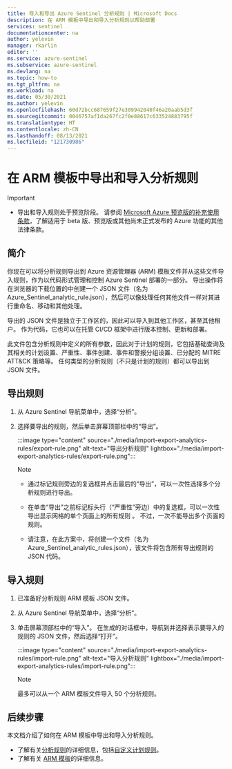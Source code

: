 ```yaml
---
title: 导入和导出 Azure Sentinel 分析规则 | Microsoft Docs
description: 在 ARM 模板中导出和导入分析规则以帮助部署
services: sentinel
documentationcenter: na
author: yelevin
manager: rkarlin
editor: ''
ms.service: azure-sentinel
ms.subservice: azure-sentinel
ms.devlang: na
ms.topic: how-to
ms.tgt_pltfrm: na
ms.workload: na
ms.date: 05/30/2021
ms.author: yelevin
ms.openlocfilehash: 60d72bcc687659f27e309942040f46a20aab5d3f
ms.sourcegitcommit: 0046757af1da267fc2f0e88617c633524883795f
ms.translationtype: HT
ms.contentlocale: zh-CN
ms.lasthandoff: 08/13/2021
ms.locfileid: "121730986"
---
```

# <a name="export-and-import-analytics-rules-to-and-from-arm-templates"></a>在 ARM 模板中导出和导入分析规则

> [!IMPORTANT]
>
> - 导出和导入规则处于预览阶段。 请参阅 [Microsoft Azure 预览版的补充使用条款](https://azure.microsoft.com/support/legal/preview-supplemental-terms/)，了解适用于 beta 版、预览版或其他尚未正式发布的 Azure 功能的其他法律条款。

## <a name="introduction"></a>简介

你现在可以将分析规则导出到 Azure 资源管理器 (ARM) 模板文件并从这些文件导入规则，作为以代码形式管理和控制 Azure Sentinel 部署的一部分。 导出操作将在浏览器的下载位置的中创建一个 JSON 文件（名为 Azure_Sentinel_analytic_rule.json），然后可以像处理任何其他文件一样对其进行重命名、移动和其他处理。

导出的 JSON 文件是独立于工作区的，因此可以导入到其他工作区，甚至其他租户。 作为代码，它也可以在托管 CI/CD 框架中进行版本控制、更新和部署。

此文件包含分析规则中定义的所有参数，因此对于计划的规则，它包括基础查询及其相关的计划设置、严重性、事件创建、事件和警报分组设置、已分配的 MITRE ATT&CK 策略等。 任何类型的分析规则（不只是计划的规则）都可以导出到 JSON 文件。

## <a name="export-rules"></a>导出规则

1. 从 Azure Sentinel 导航菜单中，选择“分析”。

1. 选择要导出的规则，然后单击屏幕顶部栏中的“导出”。

    :::image type="content" source="./media/import-export-analytics-rules/export-rule.png" alt-text="导出分析规则" lightbox="./media/import-export-analytics-rules/export-rule.png":::

    > [!NOTE]
    > - 通过标记规则旁边的复选框并点击最后的“导出”，可以一次性选择多个分析规则进行导出。
    >
    > - 在单击“导出”之前标记标头行（“严重性”旁边）中的复选框，可以一次性导出显示网格的单个页面上的所有规则 。 不过，一次不能导出多个页面的规则。
    >
    > - 请注意，在此方案中，将创建一个文件（名为 Azure_Sentinel_analytic_rules.json），该文件将包含所有导出规则的 JSON 代码。

## <a name="import-rules"></a>导入规则

1. 已准备好分析规则 ARM 模板 JSON 文件。

1. 从 Azure Sentinel 导航菜单中，选择“分析”。

1. 单击屏幕顶部栏中的“导入”。 在生成的对话框中，导航到并选择表示要导入的规则的 JSON 文件，然后选择“打开”。

    :::image type="content" source="./media/import-export-analytics-rules/import-rule.png" alt-text="导入分析规则" lightbox="./media/import-export-analytics-rules/import-rule.png":::

    > [!NOTE]
    > 最多可以从一个 ARM 模板文件导入 50 个分析规则。

## <a name="next-steps"></a>后续步骤

本文档介绍了如何在 ARM 模板中导出和导入分析规则。
- 了解有关[分析规则](detect-threats-built-in.md)的详细信息，包括[自定义计划规则](detect-threats-custom.md)。
- 了解有关 [ARM 模板](../azure-resource-manager/templates/overview.md)的详细信息。
